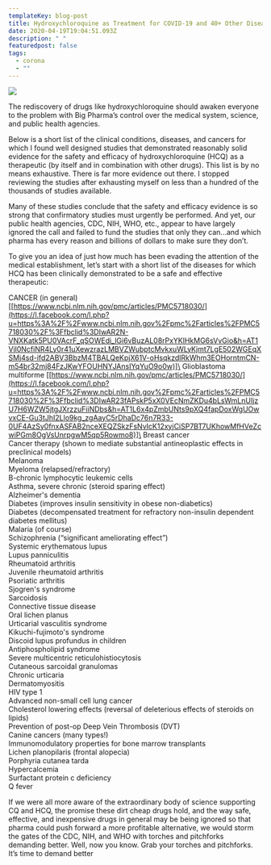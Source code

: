 ```yaml
---
templateKey: blog-post
title: Hydroxychloroquine as Treatment for COVID-19 and 40+ Other Diseases
date: 2020-04-19T19:04:51.093Z
description: " "
featuredpost: false
tags:
  - corona
  - ""
---
```

<!--StartFragment-->

![](/img/blog-pic.jpg)

The rediscovery of drugs like hydroxychloroquine should awaken everyone to the problem with Big Pharma’s control over the medical system, science, and public health agencies.

Below is a short list of the clinical conditions, diseases, and cancers for which I found well designed studies that demonstrated reasonably solid evidence for the safety and efficacy of hydroxychloroquine (HCQ) as a therapeutic (by itself and in combination with other drugs). This list is by no means exhaustive. There is far more evidence out there. I stopped reviewing the studies after exhausting myself on less than a hundred of the thousands of studies available.

Many of these studies conclude that the safety and efficacy evidence is so strong that confirmatory studies must urgently be performed. And yet, our public health agencies, CDC, NIH, WHO, etc., appear to have largely ignored the call and failed to fund the studies that only they can...and which pharma has every reason and billions of dollars to make sure they don’t.

To give you an idea of just how much has been evading the attention of the medical establishment, let’s start with a short list of the diseases for which HCQ has been clinically demonstrated to be a safe and effective therapeutic:

CANCER (in general) [[https://www.ncbi.nlm.nih.gov/pmc/articles/PMC5718030/](https://l.facebook.com/l.php?u=https%3A%2F%2Fwww.ncbi.nlm.nih.gov%2Fpmc%2Farticles%2FPMC5718030%2F%3Ffbclid%3DIwAR2N-VNXKatk5PU0VAcrF_qSOWEdi_lGi6vBuzAL08rPxYKlHkMG6sVvGio&h=AT1Vjl0NcfiNR4Ly0r41uXewzrazLMBVZWubptcMvkxuWLyKjmt7LgE502WGEqXSMj4sd-ifd2ABV3BbzM4TBALQeKpjX61V-oHsqkzdlRkWhm3EOHorntmCN-m54br32mj84FzJKwYFOUHNYJAnsIYqYuO9o0w)]\
Glioblastoma multiforme [[https://www.ncbi.nlm.nih.gov/pmc/articles/PMC5718030/](https://l.facebook.com/l.php?u=https%3A%2F%2Fwww.ncbi.nlm.nih.gov%2Fpmc%2Farticles%2FPMC5718030%2F%3Ffbclid%3DIwAR23fAPskP5xX0VEcNmZKDu4bLsWmLnUIjzU7H6WZW5jtgJXrzzuFiiNDbs&h=AT1L6x4pZmbUNts9pXQ4fapDoxWgUOwvxCE-Gu3tJhI2Llo9kg_zgAayC5rDhaDc76n7R33-0UF4AzSy0fnxASFAB2nceXEQZSkzFsNvIcK12xyjCiSP7BT7UKhowMfHVeZcwiPGm8OgVsUnrpgwM5qp5Rowmo8)]\
Breast cancer\
Cancer therapy (shown to mediate substantial antineoplastic effects in preclinical models)\
Melanoma\
Myeloma (relapsed/refractory)\
B-chronic lymphocytic leukemic cells\
Asthma, severe chronic (steroid sparing effect)\
Alzheimer's dementia\
Diabetes (improves insulin sensitivity in obese non-diabetics)\
Diabetes (decompensated treatment for refractory non-insulin dependent diabetes mellitus)\
Malaria (of course)\
Schizophrenia (“significant ameliorating effect”)\
Systemic erythematous lupus\
Lupus panniculitis\
Rheumatoid arthritis\
Juvenile rheumatoid arthritis\
Psoriatic arthritis\
Sjogren's syndrome\
Sarcoidosis\
Connective tissue disease\
Oral lichen planus\
Urticarial vasculitis syndrome\
Kikuchi-fujimoto's syndrome\
Discoid lupus profundus in children\
Antiphospholipid syndrome\
Severe multicentric reticulohistiocytosis\
Cutaneous sarcoidal granulomas\
Chronic urticaria\
Dermatomyositis\
HIV type 1\
Advanced non-small cell lung cancer\
Cholesterol lowering effects (reversal of deleterious effects of steroids on lipids)\
Prevention of post-op Deep Vein Thrombosis (DVT)\
Canine cancers (many types!)\
Immunomodulatory properties for bone marrow transplants\
Lichen planopilaris (frontal alopecia)\
Porphyria cutanea tarda\
Hypercalcemia\
Surfactant protein c deficiency\
Q fever

If we were all more aware of the extraordinary body of science supporting CQ and HCQ, the promise these dirt cheap drugs hold, and the way safe, effective, and inexpensive drugs in general may be being ignored so that pharma could push forward a more profitable alternative, we would storm the gates of the CDC, NIH, and WHO with torches and pitchforks demanding better. Well, now you know. Grab your torches and pitchforks. It’s time to demand better

<!--EndFragment-->